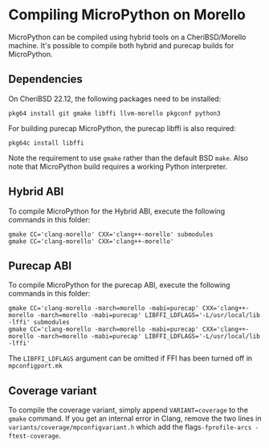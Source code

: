 # Compiling MicroPython on Morello

MicroPython can be compiled using hybrid tools on a CheriBSD/Morello machine.
It's possible to compile both hybrid and purecap builds for MicroPython.

## Dependencies

On CheriBSD 22.12, the following packages need to be installed:

```
pkg64 install git gmake libffi llvm-morello pkgconf python3
```

For building purecap MicroPython, the purecap libffi is also required:

```
pkg64c install libffi
```

Note the requirement to use `gmake` rather than the default BSD `make`.
Also note that MicroPython build requires a working Python interpreter.

## Hybrid ABI

To compile MicroPython for the Hybrid ABI, execute the following commands in this folder:

```
gmake CC='clang-morello' CXX='clang++-morello' submodules
gmake CC='clang-morello' CXX='clang++-morello'
```

## Purecap ABI

To compile MicroPython for the purecap ABI, execute the following commands in this folder:

```
gmake CC='clang-morello -march=morello -mabi=purecap' CXX='clang++-morello -march=morello -mabi=purecap' LIBFFI_LDFLAGS='-L/usr/local/lib -lffi' submodules
gmake CC='clang-morello -march=morello -mabi=purecap' CXX='clang++-morello -march=morello -mabi=purecap' LIBFFI_LDFLAGS='-L/usr/local/lib -lffi'
```

The `LIBFFI_LDFLAGS` argument can be omitted if FFI has been turned off in `mpconfigport.mk` 

## Coverage variant

To compile the coverage variant, simply append `VARIANT=coverage` to the `gmake` command.
If you get an internal error in Clang, remove the two lines in
`variants/coverage/mpconfigvariant.h` which add the flags`-fprofile-arcs -ftest-coverage`.
